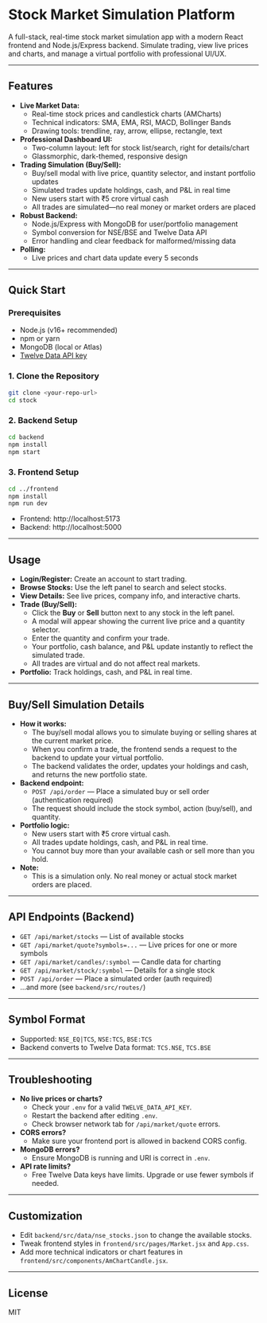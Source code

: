 # Stock Market Simulation Platform

A full-stack, real-time stock market simulation app with a modern React frontend and Node.js/Express backend. Simulate trading, view live prices and charts, and manage a virtual portfolio with professional UI/UX.

---

## Features

- **Live Market Data:**
  - Real-time stock prices and candlestick charts (AMCharts)
  - Technical indicators: SMA, EMA, RSI, MACD, Bollinger Bands
  - Drawing tools: trendline, ray, arrow, ellipse, rectangle, text
- **Professional Dashboard UI:**
  - Two-column layout: left for stock list/search, right for details/chart
  - Glassmorphic, dark-themed, responsive design
- **Trading Simulation (Buy/Sell):**
  - Buy/sell modal with live price, quantity selector, and instant portfolio updates
  - Simulated trades update holdings, cash, and P&L in real time
  - New users start with ₹5 crore virtual cash
  - All trades are simulated—no real money or market orders are placed
- **Robust Backend:**
  - Node.js/Express with MongoDB for user/portfolio management
  - Symbol conversion for NSE/BSE and Twelve Data API
  - Error handling and clear feedback for malformed/missing data
- **Polling:**
  - Live prices and chart data update every 5 seconds

---

## Quick Start

### Prerequisites
- Node.js (v16+ recommended)
- npm or yarn
- MongoDB (local or Atlas)
- [Twelve Data API key](https://twelvedata.com/)

### 1. Clone the Repository
```bash
git clone <your-repo-url>
cd stock
```

### 2. Backend Setup
```bash
cd backend
npm install
npm start
```

### 3. Frontend Setup
```bash
cd ../frontend
npm install
npm run dev
```

- Frontend: http://localhost:5173
- Backend: http://localhost:5000

---

## Usage

- **Login/Register:** Create an account to start trading.
- **Browse Stocks:** Use the left panel to search and select stocks.
- **View Details:** See live prices, company info, and interactive charts.
- **Trade (Buy/Sell):**
  - Click the **Buy** or **Sell** button next to any stock in the left panel.
  - A modal will appear showing the current live price and a quantity selector.
  - Enter the quantity and confirm your trade.
  - Your portfolio, cash balance, and P&L update instantly to reflect the simulated trade.
  - All trades are virtual and do not affect real markets.
- **Portfolio:** Track holdings, cash, and P&L in real time.

---

## Buy/Sell Simulation Details

- **How it works:**
  - The buy/sell modal allows you to simulate buying or selling shares at the current market price.
  - When you confirm a trade, the frontend sends a request to the backend to update your virtual portfolio.
  - The backend validates the order, updates your holdings and cash, and returns the new portfolio state.
- **Backend endpoint:**
  - `POST /api/order` — Place a simulated buy or sell order (authentication required)
  - The request should include the stock symbol, action (buy/sell), and quantity.
- **Portfolio logic:**
  - New users start with ₹5 crore virtual cash.
  - All trades update holdings, cash, and P&L in real time.
  - You cannot buy more than your available cash or sell more than you hold.
- **Note:**
  - This is a simulation only. No real money or actual stock market orders are placed.

---

## API Endpoints (Backend)

- `GET /api/market/stocks` — List of available stocks
- `GET /api/market/quote?symbols=...` — Live prices for one or more symbols
- `GET /api/market/candles/:symbol` — Candle data for charting
- `GET /api/market/stock/:symbol` — Details for a single stock
- `POST /api/order` — Place a simulated order (auth required)
- ...and more (see `backend/src/routes/`)

---

## Symbol Format
- Supported: `NSE_EQ|TCS`, `NSE:TCS`, `BSE:TCS`
- Backend converts to Twelve Data format: `TCS.NSE`, `TCS.BSE`

---

## Troubleshooting

- **No live prices or charts?**
  - Check your `.env` for a valid `TWELVE_DATA_API_KEY`.
  - Restart the backend after editing `.env`.
  - Check browser network tab for `/api/market/quote` errors.
- **CORS errors?**
  - Make sure your frontend port is allowed in backend CORS config.
- **MongoDB errors?**
  - Ensure MongoDB is running and URI is correct in `.env`.
- **API rate limits?**
  - Free Twelve Data keys have limits. Upgrade or use fewer symbols if needed.

---

## Customization
- Edit `backend/src/data/nse_stocks.json` to change the available stocks.
- Tweak frontend styles in `frontend/src/pages/Market.jsx` and `App.css`.
- Add more technical indicators or chart features in `frontend/src/components/AmChartCandle.jsx`.

---

## License
MIT 
